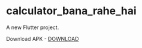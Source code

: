 # calculator_bana_rahe_hai

A new Flutter project.

Download APK - [DOWNLOAD](https://drive.google.com/file/d/1cIlejPApsDN0Sqqg7PQR-jT9AEgOv3Mi/view?usp=sharing)
